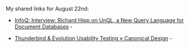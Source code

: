 <!--
.. title: Links for August 22nd
.. date: 2011/09/08 10:56
.. slug: links-for-august-22nd
.. link:
.. description:
.. tags: links, email
-->


My shared links for August 22nd:






  * [InfoQ: Interview: Richard Hipp on UnQL, a New Query Language for Document Databases](http://www.infoq.com/news/2011/08/UnQL) - 


  * [Thunderbird & Evolution Usability Testing « Canonical Design](http://design.canonical.com/2011/08/thunderbird-evolution-usability-testing/) - 



